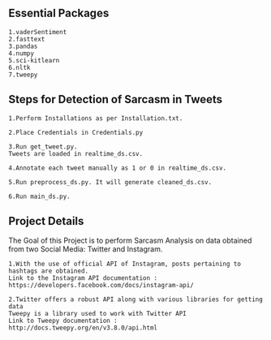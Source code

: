 ## Essential Packages
```
1.vaderSentiment
2.fasttext
3.pandas
4.numpy
5.sci-kitlearn
6.nltk
7.tweepy
```
## Steps for Detection of Sarcasm in Tweets
```
1.Perform Installations as per Installation.txt.
```
```
2.Place Credentials in Credentials.py
```
```
3.Run get_tweet.py.
Tweets are loaded in realtime_ds.csv.
```
```
4.Annotate each tweet manually as 1 or 0 in realtime_ds.csv.
```
```
5.Run preprocess_ds.py. It will generate cleaned_ds.csv.
```
```
6.Run main_ds.py.
```



## Project Details

The Goal of this Project is to perform Sarcasm Analysis on data obtained from two Social Media: Twitter and Instagram.
```
1.With the use of official API of Instagram, posts pertaining to hashtags are obtained.
Link to the Instagram API documentation : https://developers.facebook.com/docs/instagram-api/
```
```
2.Twitter offers a robust API along with various libraries for getting data
Tweepy is a library used to work with Twitter API
Link to Tweepy documentation : http://docs.tweepy.org/en/v3.8.0/api.html
```
